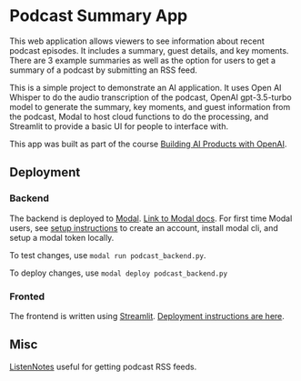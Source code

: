 # Podcast Summary App

This web application allows viewers to see information about recent podcast episodes. It includes a summary, guest details, and key moments. There are 3 example summaries as well as the option for users to get a summary of a podcast by submitting an RSS feed.

This is a simple project to demonstrate an AI application. It uses Open AI Whisper to do the audio transcription of the podcast, OpenAI gpt-3.5-turbo model to generate the summary, key moments, and guest information from the podcast, Modal to host cloud functions to do the processing, and Streamlit to provide a basic UI for people to interface with.

This app was built as part of the course [Building AI Products with OpenAI](https://uplimit.com/course/building-ai-products-with-openai).

## Deployment

### Backend

The backend is deployed to [Modal](https://modal.com/). [Link to Modal docs](https://modal.com/docs/guide).
For first time Modal users, see [setup instructions](https://modal.com/docs/guide) to create an account, install modal cli, and setup a modal token locally.

To test changes, use `modal run podcast_backend.py`.

To deploy changes, use `modal deploy podcast_backend.py`

### Fronted

The frontend is written using [Streamlit](https://streamlit.io/).
[Deployment instructions are here](https://docs.streamlit.io/streamlit-community-cloud/deploy-your-app).

## Misc

[ListenNotes](https://www.listennotes.com/) useful for getting podcast RSS feeds.
